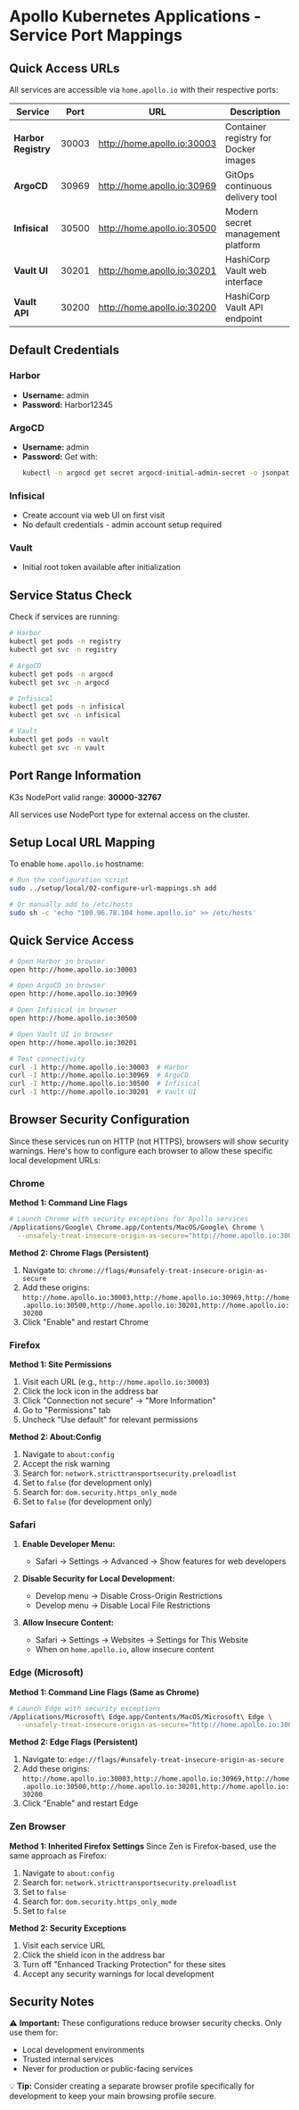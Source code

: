 # Apollo Kubernetes Applications - Service Port Mappings

## Quick Access URLs

All services are accessible via `home.apollo.io` with their respective ports:

| Service | Port | URL | Description |
|---------|------|-----|-------------|
| **Harbor Registry** | 30003 | http://home.apollo.io:30003 | Container registry for Docker images |
| **ArgoCD** | 30969 | http://home.apollo.io:30969 | GitOps continuous delivery tool |
| **Infisical** | 30500 | http://home.apollo.io:30500 | Modern secret management platform |
| **Vault UI** | 30201 | http://home.apollo.io:30201 | HashiCorp Vault web interface |
| **Vault API** | 30200 | http://home.apollo.io:30200 | HashiCorp Vault API endpoint |

## Default Credentials

### Harbor
- **Username:** admin
- **Password:** Harbor12345

### ArgoCD
- **Username:** admin
- **Password:** Get with:
  ```bash
  kubectl -n argocd get secret argocd-initial-admin-secret -o jsonpath='{.data.password}' | base64 -d
  ```

### Infisical
- Create account via web UI on first visit
- No default credentials - admin account setup required

### Vault
- Initial root token available after initialization

## Service Status Check

Check if services are running:

```bash
# Harbor
kubectl get pods -n registry
kubectl get svc -n registry

# ArgoCD
kubectl get pods -n argocd
kubectl get svc -n argocd

# Infisical
kubectl get pods -n infisical
kubectl get svc -n infisical

# Vault
kubectl get pods -n vault
kubectl get svc -n vault
```

## Port Range Information

K3s NodePort valid range: **30000-32767**

All services use NodePort type for external access on the cluster.

## Setup Local URL Mapping

To enable `home.apollo.io` hostname:

```bash
# Run the configuration script
sudo ../setup/local/02-configure-url-mappings.sh add

# Or manually add to /etc/hosts
sudo sh -c 'echo "100.96.78.104 home.apollo.io" >> /etc/hosts'
```

## Quick Service Access

```bash
# Open Harbor in browser
open http://home.apollo.io:30003

# Open ArgoCD in browser
open http://home.apollo.io:30969

# Open Infisical in browser
open http://home.apollo.io:30500

# Open Vault UI in browser
open http://home.apollo.io:30201

# Test connectivity
curl -I http://home.apollo.io:30003  # Harbor
curl -I http://home.apollo.io:30969  # ArgoCD
curl -I http://home.apollo.io:30500  # Infisical
curl -I http://home.apollo.io:30201  # Vault UI
```

## Browser Security Configuration

Since these services run on HTTP (not HTTPS), browsers will show security warnings. Here's how to configure each browser to allow these specific local development URLs:

### Chrome

**Method 1: Command Line Flags**
```bash
# Launch Chrome with security exceptions for Apollo services
/Applications/Google\ Chrome.app/Contents/MacOS/Google\ Chrome \
  --unsafely-treat-insecure-origin-as-secure="http://home.apollo.io:30003,http://home.apollo.io:30969,http://home.apollo.io:30500,http://home.apollo.io:30201,http://home.apollo.io:30200"
```

**Method 2: Chrome Flags (Persistent)**
1. Navigate to: `chrome://flags/#unsafely-treat-insecure-origin-as-secure`
2. Add these origins: `http://home.apollo.io:30003,http://home.apollo.io:30969,http://home.apollo.io:30500,http://home.apollo.io:30201,http://home.apollo.io:30200`
3. Click "Enable" and restart Chrome

### Firefox

**Method 1: Site Permissions**
1. Visit each URL (e.g., `http://home.apollo.io:30003`)
2. Click the lock icon in the address bar
3. Click "Connection not secure" → "More Information"
4. Go to "Permissions" tab
5. Uncheck "Use default" for relevant permissions

**Method 2: About:Config**
1. Navigate to `about:config`
2. Accept the risk warning
3. Search for: `network.stricttransportsecurity.preloadlist`
4. Set to `false` (for development only)
5. Search for: `dom.security.https_only_mode`
6. Set to `false` (for development only)

### Safari

1. **Enable Developer Menu:**
   - Safari → Settings → Advanced → Show features for web developers

2. **Disable Security for Local Development:**
   - Develop menu → Disable Cross-Origin Restrictions
   - Develop menu → Disable Local File Restrictions

3. **Allow Insecure Content:**
   - Safari → Settings → Websites → Settings for This Website
   - When on `home.apollo.io`, allow insecure content

### Edge (Microsoft)

**Method 1: Command Line Flags (Same as Chrome)**
```bash
# Launch Edge with security exceptions
/Applications/Microsoft\ Edge.app/Contents/MacOS/Microsoft\ Edge \
  --unsafely-treat-insecure-origin-as-secure="http://home.apollo.io:30003,http://home.apollo.io:30969,http://home.apollo.io:30500,http://home.apollo.io:30201,http://home.apollo.io:30200"
```

**Method 2: Edge Flags (Persistent)**
1. Navigate to: `edge://flags/#unsafely-treat-insecure-origin-as-secure`
2. Add these origins: `http://home.apollo.io:30003,http://home.apollo.io:30969,http://home.apollo.io:30500,http://home.apollo.io:30201,http://home.apollo.io:30200`
3. Click "Enable" and restart Edge

### Zen Browser

**Method 1: Inherited Firefox Settings**
Since Zen is Firefox-based, use the same approach as Firefox:
1. Navigate to `about:config`
2. Search for: `network.stricttransportsecurity.preloadlist`
3. Set to `false`
4. Search for: `dom.security.https_only_mode`
5. Set to `false`

**Method 2: Security Exceptions**
1. Visit each service URL
2. Click the shield icon in the address bar
3. Turn off "Enhanced Tracking Protection" for these sites
4. Accept any security warnings for local development

## Security Notes

⚠️ **Important:** These configurations reduce browser security checks. Only use them for:
- Local development environments
- Trusted internal services
- Never for production or public-facing services

💡 **Tip:** Consider creating a separate browser profile specifically for development to keep your main browsing profile secure.
